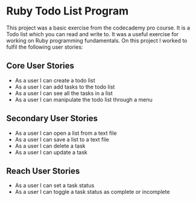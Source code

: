 Ruby Todo List Program
====

This project was a basic exercise from the codecademy pro course. It is a Todo list which you can read and write to. It was a useful exercise for working on Ruby programming fundamentals. On this project I worked to fulfil the following user stories:

Core User Stories
------

- As a user I can create a todo list
- As a user I can add tasks to the todo list
- As a user I can see all the tasks in a list
- As a user I can manipulate the todo list through a menu

Secondary User Stories
-------
- As a user I can open a list from a text file
- As a user I can save a list to a text file
- As a user I can delete a task
- As a user I can update a task

Reach User Stories
------
- As a user I can set a task status
- As a user I can toggle a task status as complete or incomplete
